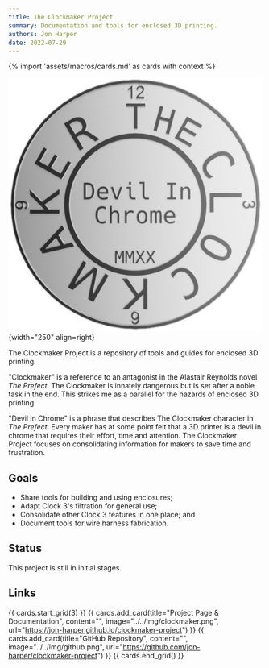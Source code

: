 ```yaml
---
title: The Clockmaker Project
summary: Documentation and tools for enclosed 3D printing.
authors: Jon Harper
date: 2022-07-29
---
```

{% import 'assets/macros/cards.md' as cards with context %}

![project logo](../img/clockmaker.png){width="250" align=right}

The Clockmaker Project is a repository of tools and guides for enclosed 3D printing.

"Clockmaker" is a reference to an antagonist in the Alastair Reynolds novel *The Prefect*. The Clockmaker is innately dangerous but is set after a noble task in the end. This strikes me as a parallel for the hazards of enclosed 3D printing.

"Devil in Chrome" is a phrase that describes The Clockmaker character in *The Prefect*. Every maker has at some point felt that a 3D printer is a devil in chrome that requires their effort, time and attention. The Clockmaker Project focuses on consolidating information for makers to save time and frustration.

## Goals

- Share tools for building and using enclosures;
- Adapt Clock 3's filtration for general use;
- Consolidate other Clock 3 features in one place; and
- Document tools for wire harness fabrication.

## Status

This project is still in initial stages.

## Links

{{ cards.start_grid(3) }}
{{ cards.add_card(title="Project Page & Documentation", content="", image="../../img/clockmaker.png", url="https://jon-harper.github.io/clockmaker-project") }}
{{ cards.add_card(title="GitHub Repository", content="", image="../../img/github.png", url="https://github.com/jon-harper/clockmaker-project") }}
{{ cards.end_grid() }}